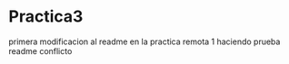 # Practica3 
primera modificacion al readme en la practica remota 1
haciendo prueba readme conflicto 